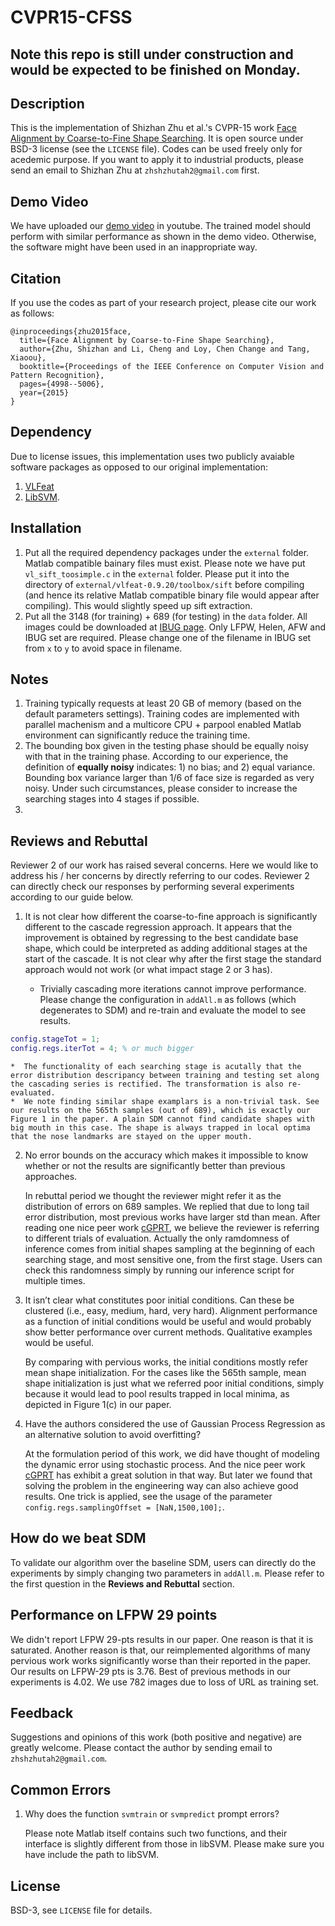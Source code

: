 # CVPR15-CFSS
Note this repo is still under construction and would be expected to be finished on Monday.
------

## Description

This is the implementation of Shizhan Zhu et al.'s CVPR-15 work [Face Alignment by Coarse-to-Fine Shape Searching](http://www.cv-foundation.org/openaccess/content_cvpr_2015/papers/Zhu_Face_Alignment_by_2015_CVPR_paper.pdf). It is open source under BSD-3 license (see the `LICENSE` file). Codes can be used freely only for acedemic purpose. If you want to apply it to industrial products, please send an email to Shizhan Zhu at `zhshzhutah2@gmail.com` first.

## Demo Video
We have uploaded our [demo video](http://youtu.be/S4PQ63duO-I) in youtube. The trained model should perform with similar performance as shown in the demo video. Otherwise, the software might have been used in an inappropriate way.

## Citation
If you use the codes as part of your research project, please cite our work as follows:
```
@inproceedings{zhu2015face,
  title={Face Alignment by Coarse-to-Fine Shape Searching},
  author={Zhu, Shizhan and Li, Cheng and Loy, Chen Change and Tang, Xiaoou},
  booktitle={Proceedings of the IEEE Conference on Computer Vision and Pattern Recognition},
  pages={4998--5006},
  year={2015}
}
```

## Dependency
Due to license issues, this implementation uses two publicly avaiable software packages as opposed to our original implementation: 
1. [VLFeat](https://github.com/vlfeat/vlfeat)
2. [LibSVM](https://github.com/cjlin1/libsvm).

## Installation
1. Put all the required dependency packages under the `external` folder. Matlab compatible bainary files must exist. Please note we have put `vl_sift_toosimple.c` in the `external` folder. Please put it into the directory of `external/vlfeat-0.9.20/toolbox/sift` before compiling (and hence its relative Matlab compatible binary file would appear after compiling). This would slightly speed up sift extraction.
2. Put all the 3148 (for training) + 689 (for testing) in the `data` folder. All images could be downloaded at [IBUG page](http://ibug.doc.ic.ac.uk/resources/facial-point-annotations/). Only LFPW, Helen, AFW and IBUG set are required. Please change one of the filename in IBUG set from `x` to `y` to avoid space in filename.

## Notes
1. Training typically requests at least 20 GB of memory (based on the default parameters settings). Training codes are implemented with parallel machenism and a multicore CPU + parpool enabled Matlab environment can significantly reduce the training time.
2. The bounding box given in the testing phase should be equally noisy with that in the training phase. According to our experience, the definition of **equally noisy** indicates: 1) no bias; and 2) equal variance. Bounding box variance larger than 1/6 of face size is regarded as very noisy. Under such circumstances, please consider to increase the searching stages into 4 stages if possible.
3.  

## Reviews and Rebuttal
Reviewer 2 of our work has raised several concerns. Here we would like to address his / her concerns by directly referring to our codes. Reviewer 2 can directly check our responses by performing several experiments according to our guide below.

1. It is not clear how different the coarse-to-fine approach is significantly different to the cascade regression approach. It appears that the improvement is obtained by regressing to the best candidate base shape, which could be interpreted as adding additional stages at the start of the cascade. It is not clear why after the first stage the standard approach would not work (or what impact stage 2 or 3 has). 

    *  Trivially cascading more iterations cannot improve performance. Please change the configuration in `addAll.m` as follows (which degenerates to SDM) and re-train and evaluate the model to see results.
  ```matlab
  config.stageTot = 1;
  config.regs.iterTot = 4; % or much bigger
  ```
    *  The functionality of each searching stage is acutally that the error distribution descripancy between training and testing set along the cascading series is rectified. The transformation is also re-evaluated.
    *  We note finding similar shape examplars is a non-trivial task. See our results on the 565th samples (out of 689), which is exactly our Figure 1 in the paper. A plain SDM cannot find candidate shapes with big mouth in this case. The shape is always trapped in local optima that the nose landmarks are stayed on the upper mouth.
 
2. No error bounds on the accuracy which makes it impossible to know whether or not the results are significantly better than previous approaches.

   In rebuttal period we thought the reviewer might refer it as the distribution of errors on 689 samples. We replied that due to long tail error distribution, most previous works have larger std than mean. After reading one nice peer work [cGPRT](http://www.cv-foundation.org/openaccess/content_cvpr_2015/papers/Lee_Face_Alignment_Using_2015_CVPR_paper.pdf), we believe the reviewer is referring to different trials of evaluation. Actually the only ramdomness of inference comes from initial shapes sampling at the beginning of each searching stage, and most sensitive one, from the first stage. Users can check this randomness simply by running our inference script for multiple times.

3. It isn’t clear what constitutes poor initial conditions. Can these be clustered (i.e., easy, medium, hard, very hard). Alignment performance as a function of initial conditions would be useful and would probably show better performance over current methods. Qualitative examples would be useful. 

   By comparing with pervious works, the initial conditions mostly refer mean shape initialization. For the cases like the 565th sample, mean shape initialization is just what we referred poor initial conditions, simply because it would lead to pool results trapped in local minima, as depicted in Figure 1(c) in our paper.
   
4. Have the authors considered the use of Gaussian Process Regression as an alternative solution to avoid overfitting? 

   At the formulation period of this work, we did have thought of modeling the dynamic error using stochastic process. And the nice peer work [cGPRT](http://www.cv-foundation.org/openaccess/content_cvpr_2015/papers/Lee_Face_Alignment_Using_2015_CVPR_paper.pdf) has exhibit a great solution in that way. But later we found that solving the problem in the engineering way can also achieve good results. One trick is applied, see the usage of the parameter `config.regs.samplingOffset = [NaN,1500,100];`.


## How do we beat SDM
To validate our algorithm over the baseline SDM, users can directly do the experiments by simply changing two parameters in `addAll.m`. Please refer to the first question in the **Reviews and Rebuttal** section.

## Performance on LFPW 29 points
We didn't report LFPW 29-pts results in our paper. One reason is that it is saturated. Another reason is that, our reimplemented algorithms of many pervious work works significantly worse than their reported in the paper. Our results on LFPW-29 pts is 3.76. Best of previous methods in our experiments is 4.02. We use 782 images due to loss of URL as training set.

## Feedback
Suggestions and opinions of this work (both positive and negative) are greatly welcome. Please contact the author by sending email to `zhshzhutah2@gmail.com`.

## Common Errors
1. Why does the function `svmtrain` or `svmpredict` prompt errors?

   Please note Matlab itself contains such two functions, and their interface is slightly different from those in libSVM. Please make sure you have include the path to libSVM.

## License
BSD-3, see `LICENSE` file for details.
